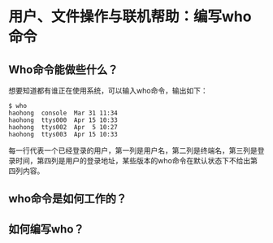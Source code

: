 # 用户、文件操作与联机帮助：编写who命令

## Who命令能做些什么？
想要知道都有谁正在使用系统，可以输入who命令，输出如下：
```shell
$ who
haohong  console  Mar 31 11:34
haohong  ttys000  Apr 15 10:33
haohong  ttys002  Apr  5 10:27
haohong  ttys003  Apr 15 10:33
```

每一行代表一个已经登录的用户，第一列是用户名，第二列是终端名，第三列是登录时间，第四列是用户的登录地址，某些版本的who命令在默认状态下不给出第四列内容。

## who命令是如何工作的？


## 如何编写who？